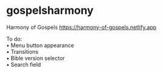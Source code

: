 # gospelsharmony
Harmony of Gospels
https://harmony-of-gospels.netlify.app

To do:</br>
• Menu button appearance</br>
• Transitions</br>
• Bible version selector</br>
• Search field</br>

